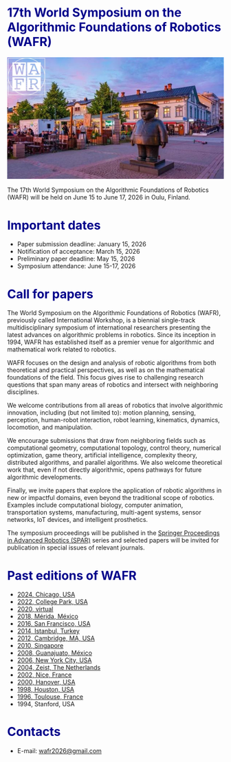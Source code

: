 <!-- ---
title: 17th World Symposium on the Algorithmic Foundations of Robotics
--- -->

<style> h1 {color: darkblue;}</style>
<style> h2 {color: darkblue;}</style>

# 17th World Symposium on the Algorithmic Foundations of Robotics (WAFR)

<p align="center">
<img src="figures/statue_with_wafr_stamp.jpg" alt="drawing"/>
</p>

The 17th World Symposium on the Algorithmic Foundations of Robotics (WAFR) will be held on June 15 to June 17, 2026 in Oulu, Finland.

# Important dates

- Paper submission deadline: January 15, 2026
- Notification of acceptance: March 15, 2026
- Preliminary paper deadline: May 15, 2026
- Symposium attendance: June 15-17, 2026

# Call for papers

The World Symposium on the Algorithmic Foundations of Robotics (WAFR), previously called International Workshop, is a biennial single-track multidisciplinary symposium of international researchers presenting the latest advances on algorithmic problems in robotics.
Since its inception in 1994, WAFR has established itself as a premier venue for algorithmic and mathematical work related to robotics.

WAFR focuses on the design and analysis of robotic algorithms from both theoretical and practical perspectives, as well as on the mathematical foundations of the field.
This focus gives rise to challenging research questions that span many areas of robotics and intersect with neighboring disciplines.

We welcome contributions from all areas of robotics that involve algorithmic innovation, including (but not limited to): motion planning, sensing, perception, human-robot interaction, robot learning, kinematics, dynamics, locomotion, and manipulation.

We encourage submissions that draw from neighboring fields such as computational geometry, computational topology, control theory, numerical optimization, game theory, artificial intelligence, complexity theory, distributed algorithms, and parallel algorithms.
We also welcome theoretical work that, even if not directly algorithmic, opens pathways for future algorithmic developments.

Finally, we invite papers that explore the application of robotic algorithms in new or impactful domains, even beyond the traditional scope of robotics.
Examples include computational biology, computer animation, transportation systems, manufacturing, multi-agent systems, sensor networks, IoT devices, and intelligent prosthetics.

The symposium proceedings will be published in the [Springer Proceedings in Advanced Robotics (SPAR)](https://www.springer.com/series/15556) series and selected papers will be invited for publication in special issues of relevant journals.

# Past editions of WAFR

- [2024, Chicago, USA](https://www.algorithmic-robotics.org/authors.php)
- [2022, College Park, USA](https://wafr2022.github.io/)
- [2020, virtual](http://robotics.cs.rutgers.edu/wafr2020/)
- [2018, Mérida, México](https://parasollab.web.illinois.edu/events/wafr/wafr2018/)
- [2016, San Francisco, USA](https://parasollab.web.illinois.edu/events/wafr/wafr2016/)
- [2014, Istanbul, Turkey](http://robot.cmpe.boun.edu.tr/wafr2014/)
- [2012, Cambridge, MA, USA](http://ares.lids.mit.edu/wafr/)
- [2010, Singapore](https://parasollab.web.illinois.edu/events/wafr/wafr2010/)
- [2008, Guanajuato, México](https://parasollab.web.illinois.edu/events/wafr/wafr2008/)
- [2006, New York City, USA](https://parasollab.web.illinois.edu/events/wafr/wafr2006/)
- [2004, Zeist, The Netherlands](https://parasollab.web.illinois.edu/events/wafr/wafr2004)
- [2002, Nice, France](https://parasollab.web.illinois.edu/events/wafr/wafr2002/)
- [2000, Hanover, USA](https://parasollab.web.illinois.edu/events/wafr/wafr2000/)
- [1998, Houston, USA](https://parasollab.web.illinois.edu/events/wafr/wafr1998/)
- [1996, Toulouse, France](https://parasollab.web.illinois.edu/events/wafr/wafr1996/)
- 1994, Stanford, USA

# Contacts

- E-mail: <a href="mailto:wafr2026@gmail.com">wafr2026@gmail.com</a>
